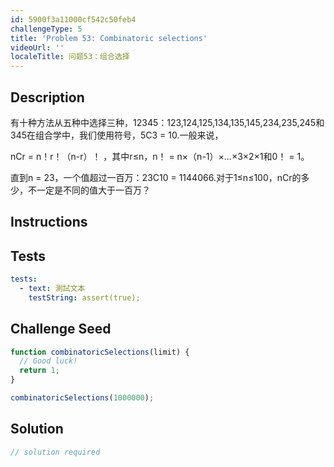 ```yaml
---
id: 5900f3a11000cf542c50feb4
challengeType: 5
title: 'Problem 53: Combinatoric selections'
videoUrl: ''
localeTitle: 问题53：组合选择
---
```


## Description
<section id="description">有十种方法从五种中选择三种，12345：123,124,125,134,135,145,234,235,245和345在组合学中，我们使用符号，5C3 = 10.一般来说， <p> nCr = n！r！（n-r）！ ，其中r≤n，n！ = n×（n-1）×...×3×2×1和0！ = 1。 </p><p>直到n = 23，一个值超过一百万：23C10 = 1144066.对于1≤n≤100，nCr的多少，不一定是不同的值大于一百万？ </p></section>

## Instructions
<section id="instructions">
</section>

## Tests
<section id='tests'>

```yml
tests:
  - text: 測試文本
    testString: assert(true);

```

</section>

## Challenge Seed
<section id='challengeSeed'>

<div id='js-seed'>

```js
function combinatoricSelections(limit) {
  // Good luck!
  return 1;
}

combinatoricSelections(1000000);

```

</div>



</section>

## Solution
<section id='solution'>

```js
// solution required
```
</section>
